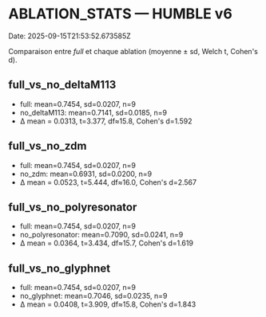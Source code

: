 # ABLATION_STATS — HUMBLE v6
Date: 2025-09-15T21:53:52.673585Z

Comparaison entre *full* et chaque ablation (moyenne ± sd, Welch t, Cohen's d).

## full_vs_no_deltaM113
- full: mean=0.7454, sd=0.0207, n=9
- no_deltaM113: mean=0.7141, sd=0.0185, n=9
- Δ mean = 0.0313, t=3.377, df≈15.8, Cohen's d=1.592

## full_vs_no_zdm
- full: mean=0.7454, sd=0.0207, n=9
- no_zdm: mean=0.6931, sd=0.0200, n=9
- Δ mean = 0.0523, t=5.444, df≈16.0, Cohen's d=2.567

## full_vs_no_polyresonator
- full: mean=0.7454, sd=0.0207, n=9
- no_polyresonator: mean=0.7090, sd=0.0241, n=9
- Δ mean = 0.0364, t=3.434, df≈15.7, Cohen's d=1.619

## full_vs_no_glyphnet
- full: mean=0.7454, sd=0.0207, n=9
- no_glyphnet: mean=0.7046, sd=0.0235, n=9
- Δ mean = 0.0408, t=3.909, df≈15.8, Cohen's d=1.843
